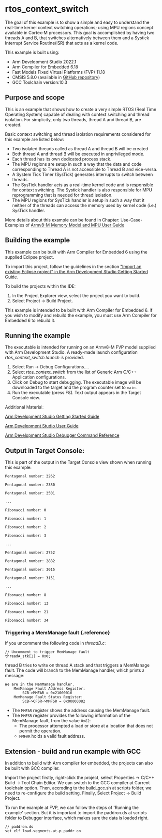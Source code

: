 # rtos_context_switch

The goal of this example is to show a simple and easy to understand the real-time kernel context switching operations; using MPU regions concept available in Cortex-M processors. 
This goal is accomplished by having two threads A and B, that switches alternatively between them and a Systick Interrupt Service Routine(ISR) that acts as a kernel code.

This example is built using:
- Arm Development Studio 2022.1
- Arm Compiler for Embedded 6.18
- Fast Models Fixed Virtual Platforms (FVP) 11.18
- CMSIS 5.8.0 (available in [GitHub repository](https://github.com/ARM-software/CMSIS_5))
- GCC Toolchain version:10.3

## Purpose and scope

This is an example that shows how to create a very simple RTOS (Real Time Operating System) capable of dealing with context switching and thread isolation. For simplicity, only two threads, thread A and thread B, are created.

Basic context switching and thread isolation requirements considered for this example are listed below:

- Two isolated threads called as thread A and thread B will be created
- Both thread A and thread B will be executed in unprivileged mode.
- Each thread has its own dedicated process stack.
- The MPU regions are setup in such a way that the data and code corresponding to Thread A is not accessible to Thread B and vice-versa.
- A System Tick Timer (SysTick) generates interrupts to switch between threads.
- The SysTick handler acts as a real-time kernel code and is responsible for context switching. The Systick handler is also responsible for MPU reprogramming that is needed for thread isolation.
- The MPU regions for SysTick handler is setup in such a way that it neither of the threads can access the memory used by kernel code (i.e.) SysTick handler.

More details about this example can be found in Chapter: Use-Case-Examples of [Armv8-M Memory Model and MPU User Guide](https://developer.arm.com/documentation/107565/latest/)

## Building the example

This example can be built with Arm Compiler for Embedded 6 using the supplied Eclipse project.

To import this project, follow the guidelines in the section ["Import an existing Eclipse project" in the Arm Development Studio Getting Started Guide](https://developer.arm.com/documentation/101469/2022-1/Projects-and-examples-in-Arm-Development-Studio/Importing-and-exporting-projects/Import-an-existing-Eclipse-project?lang=en). 

To build the projects within the IDE:

1. In the Project Explorer view, select the project you want to build.
2. Select Project → Build Project.

This example is intended to be built with Arm Compiler for Embedded 6. If you wish to modify and rebuild the example, you must use Arm Compiler for Embedded 6 to rebuild it.


## Running the example

The executable is intended for running on an Armv8-M FVP model supplied with Arm Development Studio. A ready-made launch configuration *rtos_context_switch.launch* is provided.

1. Select Run → Debug Configurations....
2. Select *rtos_context_switch* from the list of Generic Arm C/C++ Application configurations.
3. Click on Debug to start debugging. The executable image will be downloaded to the target and the program counter set to `main`.
4. Run the executable (press F8). Text output appears in the Target Console view.

Additional Material:

[Arm Development Studio Getting Started Guide](https://developer.arm.com/documentation/101469)

[Arm Development Studio User Guide](https://developer.arm.com/documentation/101470)

[Arm Development Studio Debugger Command Reference](https://developer.arm.com/documentation/101471)

## Output in Target Console:

This is part of the output in the Target Console view shown when running this example:

```
Pentagonal number: 2262 

Pentagonal number: 2380 

Pentagonal number: 2501 

...

Fibonacci number: 0 

Fibonacci number: 1 

Fibonacci number: 2 

Fibonacci number: 3 

...

Pentagonal number: 2752 

Pentagonal number: 2882 

Pentagonal number: 3015 

Pentagonal number: 3151 

...

Fibonacci number: 8 

Fibonacci number: 13 

Fibonacci number: 21 

Fibonacci number: 34  
```

### Triggering a MemManage fault {.reference}

If you uncomment the following code in *threadB.c*:

```
// Uncomment to trigger MemManage fault
threadA_stk[1] = 0x0;
```

thread B tries to write on thread A stack and that triggers a MemManage fault. The code will branch to the MemManage handler, which prints a message:

```
We are in the MemManage handler. 
    MemManage Fault Address Register: 
        SCB->MMFAR = 0x21000010
    MemManage Fault Status Register: 
        SCB->CFSR->MMFSR = 0x00000082
```

- The `MMFAR` register shows the address causing the MemManage fault.
- The `MMFSR` register provides the following information of the MemManage fault, from the value `0x82`:
	- The processor attempted a load or store at a location that does not permit the operation.
	- `MMFAR` holds a valid fault address.

## Extension - build and run example with GCC 

In addition to build with Arm compiler for embedded, the projects can also be built with GCC compiler. 

   Import the project firstly, right-click the project, select Properties -> C/C++ Build -> Tool Chain Editor. We can switch to the GCC compiler at Current toolchain option. Then, accroding to the build_gcc.sh at scripts folder, we need to re-configure the build setting. Finally, Select Project → Build Project.

   To run the example at FVP, we can follow the steps of 'Running the example' section. But it is important to import the paddron.ds at scripts folder to Debugger interface, which makes sure the data is loaded right. 

   ```
   // paddron.ds
   set elf load-segments-at-p_paddr on
   ```

